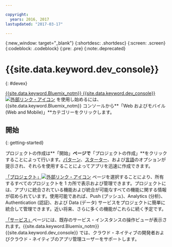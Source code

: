 ```yaml
---

copyright:
  years: 2016, 2017
lastupdated: "2017-03-17"

---
```

{:new_window: target="_blank"}
{:shortdesc: .shortdesc}
{:screen: .screen}
{:codeblock: .codeblock}
{:pre: .pre}
{:note:.deprecated}

# {{site.data.keyword.dev_console}}
{: #devex}

[{{site.data.keyword.Bluemix_notm}} {{site.data.keyword.dev_console}} ![外部リンク・アイコン](../icons/launch-glyph.svg "外部リンク・アイコン")](https://console.{DomainName}/developer/getting-started) を使用し始めるには、{{site.data.keyword.Bluemix_notm}} コンソールから**「Web およびモバイル (Web and Mobile)」**カテゴリーをクリックします。


## 開始
{: getting-started}

プロジェクトの作成は**「開始」**ページで**「プロジェクトの作成」**をクリックすることによって行います。[パターン](patterns.html)、[スターター](starters.html)、および[言語](patterns.html#languages)のオプションが提示され、それらを使用することによってアプリを迅速に作成できます。

[「プロジェクト」![外部リンク・アイコン](../icons/launch-glyph.svg "外部リンク・アイコン")](https://console.{DomainName}/developer/projects) ページを選択することにより、所有するすべてのプロジェクトを 1 カ所で表示および管理できます。プロジェクトには、アプリに統合されている機能および統合が可能なすべての機能に関する情報が収められています。使用可能であれば、Push (プッシュ)、Analytics (分析)、Authentication (認証)、および Data (データ) サービスをプロジェクトに簡単に統合して管理できます。近い将来、さらに多くの機能がこれらに続く予定です。

[「サービス」](services.html)ページには、既存のサービス・インスタンスの操作ビューが表示されます。{{site.data.keyword.Bluemix_notm}} {{site.data.keyword.dev_console}} では、クラウド・ネイティブの開発者およびクラウド・ネイティブのアプリ管理ユーザーをサポートします。


<!--You can also discover the {{site.data.keyword.Bluemix_notm}} Mobile offerings, link to the Mobile documentation and get answers from our {{site.data.keyword.Bluemix_notm}} Mobile services community on Stack Overflow.-->
